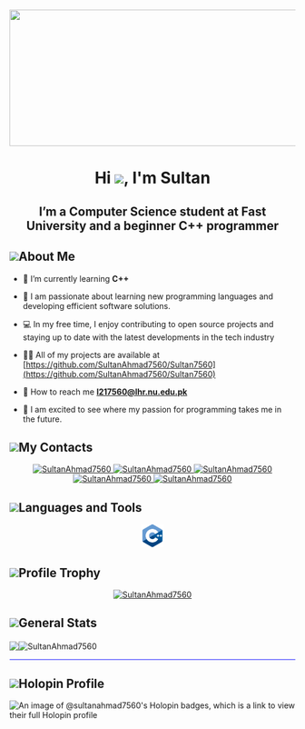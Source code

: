 <h1 align="center"> <img align="center" src = "https://images.unsplash.com/photo-1556244573-c3686c0f0e78?ixlib=rb-4.0.3&ixid=MnwxMjA3fDB8MHxwaG90by1wYWdlfHx8fGVufDB8fHx8&auto=format&fit=crop&w=1032&q=80" width="1080" height="240" /></h1>

<h1 align="center">Hi <img src="https://media.giphy.com/media/hvRJCLFzcasrR4ia7z/giphy.gif" width="25px">, I'm Sultan</h1>
<h2 align="center">I’m a Computer Science student at Fast University and a beginner C++ programmer</h2>

<!-----Contribution figures------>

## <img src="https://media2.giphy.com/media/SyIidSBQvyuDhEBj5T/giphy.gif?cid=ecf05e47a6kptpzfzvz0s8r4b791xm2998wq31sb5dstcqqg&rid=giphy.gif&ct=s" width="30px">About Me

- 🌱 I’m currently learning **C++**

- 📖 I am passionate about learning new programming languages and developing efficient software solutions.

- 💻 In my free time, I enjoy contributing to open source projects and staying up to date with the latest developments in the tech industry

- 👨‍💻 All of my projects are available at [https://github.com/SultanAhmad7560/Sultan7560](https://github.com/SultanAhmad7560/Sultan7560)

- 📧 How to reach me **l217560@lhr.nu.edu.pk**

- 🙂 I am excited to see where my passion for programming takes me in the future.

<!-----Social Accounts------>

## <img src="https://media0.giphy.com/media/sUvXqhA9nukbIM0MyO/giphy.gif?cid=ecf05e47t0gpbulzcqpt4i6bigr3fi5e815jffcrnep2gcgp&rid=giphy.gif&ct=s" width="30px">My Contacts

<p align="center">
<a href="">
<img border="0" alt="SultanAhmad7560" src="https://img.icons8.com/external-itim2101-lineal-color-itim2101/40/000000/external-resume-business-recruitment-itim2101-lineal-color-itim2101.png"/>
</a>

<a href="https://www.linkedin.com/in/sultan-ahmad-2b753b260/">
<img border="0" alt="SultanAhmad7560" src="https://img.icons8.com/doodle/40/000000/linkedin--v2.png"/>
</a>

<a href="https://twitter.com/Sultan7560">
<img border="0" alt="SultanAhmad7560" src="https://img.icons8.com/nolan/40/twitter.png"/>
</a>

<a href="https://www.instagram.com/sultan.ahmad.asif/">
<img border="0" alt="SultanAhmad7560" src="https://img.icons8.com/doodle/38/000000/instagram--v1.png"/>
</a>

<a href="l217560@lhr.nu.edu.pk.com">
<img border="0" alt="SultanAhmad7560" src="https://img.icons8.com/doodle/38/000000/gmail-new.png"/>
</a>
</p>


<!-----Language and tools--------->

## <img src="https://media4.giphy.com/media/bCBZaPWhl515tcyVjo/giphy.gif?cid=ecf05e47sfjqanrpfn78ya3qtbmhq3v5k288leo8dhw0uh45&rid=giphy.gif&ct=s" width="30px">Languages and Tools

<p align="center"> <a href="https://www.w3schools.com/cpp/" target="_blank" rel="noreferrer"> <img src="https://raw.githubusercontent.com/devicons/devicon/master/icons/cplusplus/cplusplus-original.svg" alt="cplusplus" width="40" height="40"/> </a> </p>

<!-----Profile Trophy------>

## <img src="https://media2.giphy.com/media/lbIR4IxZjV4OK2nGQz/giphy.gif?cid=ecf05e47n5m04v44xw5pr057m2eborzpui55441r5jx5qtkv&rid=giphy.gif&ct=s" width="30px">Profile Trophy
<p align="center"> <a href="https://github.com/ryo-ma/github-profile-trophy"><img src="https://github-profile-trophy.vercel.app/?username=SultanAhmad7560&theme=onedark" alt="SultanAhmad7560" /></a> </p>

<!-----Contribution figures------>

## <img src="https://media.giphy.com/media/iY8CRBdQXODJSCERIr/giphy.gif" width="30px">General Stats

<p align="left"> <img align="center" src = "https://github-readme-stats.vercel.app/api?username=SultanAhmad7560&theme=dark"><img align="center" src="https://github-readme-streak-stats.herokuapp.com/?user=SultanAhmad7560&theme=dark" alt="SultanAhmad7560" /></p>

<hr style="height:2px;border-width:1;border-radius: 5px;color:#8080ff;background-color:#8080ff">

<!------------ Holopin Profile Display -------------->

## <img src="https://media1.giphy.com/media/s36rzNGYxjgGtIU6Jg/giphy.gif?cid=ecf05e477hfem91sky29o8x9kqx27c3ctcq1hvxmkxl5ss40&rid=giphy.gif&ct=s" width="30px">Holopin Profile

![An image of @sultanahmad7560's Holopin badges, which is a link to view their full Holopin profile](https://holopin.me/sultanahmad7560)
